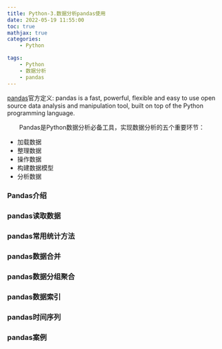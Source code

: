```yaml
---
title: Python-3.数据分析pandas使用
date: 2022-05-19 11:55:00
toc: true
mathjax: true
categories:
    - Python

tags:
    - Python
    - 数据分析
    - pandas
---
```


[pandas][1]官方定义: pandas is a fast, powerful, flexible and easy to use open source data analysis and manipulation tool, built on top of the Python programming language.

&emsp;&emsp;Pandas是Python数据分析必备工具，实现数据分析的五个重要环节：
* 加载数据
* 整理数据
* 操作数据
* 构建数据模型
* 分析数据
<!--more-->

### Pandas介绍



### pandas读取数据

### pandas常用统计方法

### pandas数据合并

### pandas数据分组聚合

### pandas数据索引

### pandas时间序列

### pandas案例



[1]:https://pandas.pydata.org/